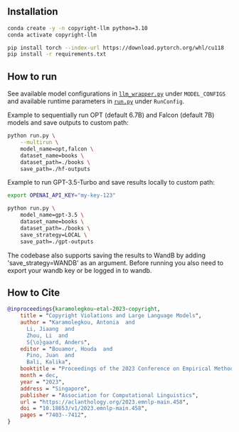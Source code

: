 

## Installation

```bash
conda create -y -n copyright-llm python=3.10 
conda activate copyright-llm

pip install torch --index-url https://download.pytorch.org/whl/cu118
pip install -r requirements.txt
```

## How to run

See available model configurations in [`llm_wrapper.py`](./llm_wrapper.py) under `MODEL_CONFIGS` and available runtime parameters in [`run.py`](./run.py) under `RunConfig`.

Example to sequentially run OPT (default 6.7B) and Falcon (default 7B) models and save outputs to custom path:

```bash
python run.py \
    --multirun \
    model_name=opt,falcon \
    dataset_name=books \
    dataset_path=./books \
    save_path=./hf-outputs
```

Example to run GPT-3.5-Turbo and save results locally to custom path:
```bash
export OPENAI_API_KEY="my-key-123"

python run.py \
    model_name=gpt-3.5 \
    dataset_name=books \
    dataset_path=./books \
    save_strategy=LOCAL \
    save_path=./gpt-outputs
```

The codebase also supports saving the results to WandB by adding 'save_strategy=WANDB' as an argument. Before running you also need to export your wandb key or be logged in to wandb.

## How to Cite

```bibtex
@inproceedings{karamolegkou-etal-2023-copyright,
    title = "Copyright Violations and Large Language Models",
    author = "Karamolegkou, Antonia  and
      Li, Jiaang  and
      Zhou, Li  and
      S{\o}gaard, Anders",
    editor = "Bouamor, Houda  and
      Pino, Juan  and
      Bali, Kalika",
    booktitle = "Proceedings of the 2023 Conference on Empirical Methods in Natural Language Processing",
    month = dec,
    year = "2023",
    address = "Singapore",
    publisher = "Association for Computational Linguistics",
    url = "https://aclanthology.org/2023.emnlp-main.458",
    doi = "10.18653/v1/2023.emnlp-main.458",
    pages = "7403--7412",
}
```
